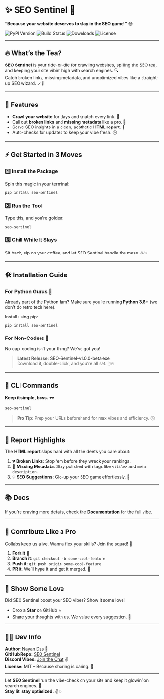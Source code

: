 # ✨ SEO Sentinel 🚀  

**“Because your website deserves to slay in the SEO game!”** 😎  

![PyPI Version](https://img.shields.io/pypi/v/seo-sentinel?style=flat-square)
![Build Status](https://img.shields.io/github/actions/workflow/status/nayandas69/SEO-Sentinel/python-package.yml?style=flat-square)
![Downloads](https://img.shields.io/pypi/dw/seo-sentinel?style=flat-square)
![License](https://img.shields.io/github/license/nayandas69/SEO-Sentinel?style=flat-square)

---

## 🔥 What’s the Tea?  
**SEO Sentinel** is your ride-or-die for crawling websites, spilling the SEO tea, and keeping your site vibin’ high with search engines. 🔍  
Catch broken links, missing metadata, and unoptimized vibes like a straight-up SEO wizard. 🪄💯  

---

## 🎯 Features  
- **Crawl your website** for days and snatch every link. 🔗  
- Call out **broken links** and **missing metadata** like a pro. 🚨  
- Serve SEO insights in a clean, aesthetic **HTML report**. 📄  
- Auto-checks for updates to keep your vibe fresh. 🕒  

---

## ⚡️ Get Started in 3 Moves  
### 1️⃣ Install the Package  
Spin this magic in your terminal:  
```bash
pip install seo-sentinel
```  

### 2️⃣ Run the Tool  
Type this, and you're golden:  
```bash
seo-sentinel
```  

### 3️⃣ Chill While It Slays  
Sit back, sip on your coffee, and let SEO Sentinel handle the mess. ☕✨  

---

## 🛠️ Installation Guide  
### For Python Gurus 🐍  
Already part of the Python fam? Make sure you’re running **Python 3.6+** (we don’t do retro tech here).  

Install using pip:  
```bash
pip install seo-sentinel
```  

### For Non-Coders 👀  
No cap, coding isn’t your thing? We’ve got you!  
> **Latest Release**: [SEO-Sentinel-v1.0.0-beta.exe](https://github.com/nayandas69/SEO-Sentinel/releases)  
Download it, double-click, and you’re all set. 🖱️🔥  

---

## 🚀 CLI Commands  
**Keep it simple, boss.** 🕶️  
```bash
seo-sentinel
```  

> **Pro Tip**: Prep your URLs beforehand for max vibes and efficiency. 🕒  

---

## 📝 Report Highlights  
The **HTML report** slaps hard with all the deets you care about:  
1. 💔 **Broken Links**: Stop ‘em before they wreck your rankings.  
2. 🚩 **Missing Metadata**: Stay polished with tags like `<title>` and `meta description`.  
3. 💡 **SEO Suggestions**: Glo-up your SEO game effortlessly. 🌟  

---

## 📚 Docs  
If you're craving more details, check the [**Documentation**](https://github.com/nayandas69/SEO-Sentinel#readme) for the full vibe.  

---

## 🔧 Contribute Like a Pro  
Collabs keep us alive. Wanna flex your skills? Join the squad! 💪  

1. **Fork it** 🍴  
2. **Branch it**: `git checkout -b some-cool-feature`  
3. **Push it**: `git push origin some-cool-feature`  
4. **PR it**. We’ll hype it and get it merged. 🫡  

---

## 💖 Show Some Love  
Did SEO Sentinel boost your SEO vibes? Show it some love!  
- Drop a **Star** on GitHub ⭐  
- Share your thoughts with us. We value every suggestion. 💬  

---

## 👩‍💻 Dev Info  
**Author:** [Nayan Das](https://socialportal.nayanchandradas.com) 🌟  
**GitHub Repo:** [SEO Sentinel](https://github.com/nayandas69/SEO-Sentinel)  
**Discord Vibes:** [Join the Chat](https://discord.gg/skHyssu) ✌️  
**License:** MIT – Because sharing is caring. 🥰  

---

Let **SEO Sentinel** run the vibe-check on your site and keep it glowin’ on search engines. 🚀  
**Stay lit, stay optimized.** ✌️✨  
